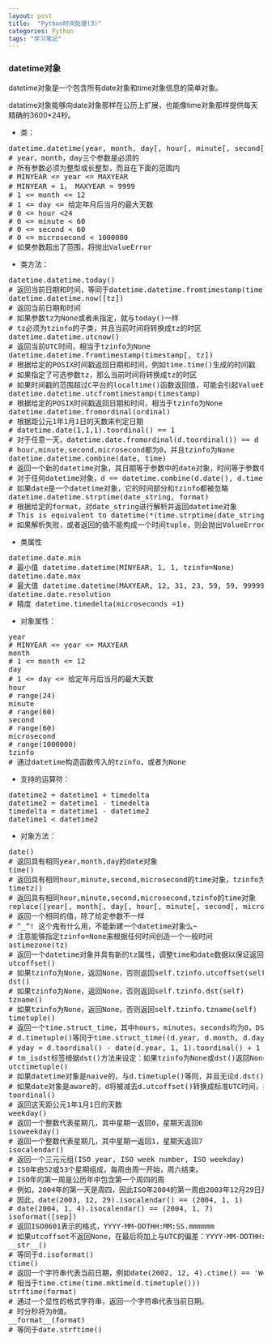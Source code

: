 ```yaml
---
layout: post
title:  "Python时间处理(3)"
categories: Python
tags: "学习笔记" 
---
```


### datetime对象 ###

datetime对象是一个包含所有date对象和time对象信息的简单对象。

datatime对象能够向date对象那样在公历上扩展，也能像time对象那样提供每天精确的3600*24秒。

- 类：
<pre>
datetime.datetime(year, month, day[, hour[, minute[, second[, microsecond[, tzinfo]]]]])
# year，month，day三个参数是必须的
# 所有参数必须为整型或长整型，而且在下面的范围内
# MINYEAR <= year <= MAXYEAR
# MINYEAR = 1， MAXYEAR = 9999
# 1 <= month <= 12
# 1 <= day <= 给定年月后当月的最大天数
# 0 <= hour <24
# 0 <= minute < 60
# 0 <= second < 60
# 0 <= microsecond < 1000000
# 如果参数超出了范围，将抛出ValueError
</pre>
- 类方法：
<pre>
datetime.datetime.today()
# 返回当前日期和时间，等同于datetime.datetime.fromtimestamp(time.time())
datetime.datetime.now([tz])
# 返回当前日期和时间
# 如果参数tz为None或者未指定，就与today()一样
# tz必须为tzinfo的子类，并且当前时间将转换成tz的时区
datetime.datetime.utcnow()
# 返回当前UTC时间，相当于tzinfo为None
datetime.datetime.fromtimestamp(timestamp[, tz])
# 根据给定的POSIX时间戳返回日期和时间，例如time.time()生成的时间戳
# 如果指定了可选参数tz，那么当前时间将转换成tz的时区
# 如果时间戳的范围超过C平台的localtime()函数返回值，可能会引起ValueError
datetime.datetime.utcfromtimestamp(timestamp)
# 根据给定的POSIX时间戳返回日期和时间，相当于tzinfo为None
datetime.datetime.fromordinal(ordinal)
# 根据距公元1年1月1日的天数来判定日期
# datetime.date(1,1,1).toordinal() == 1
# 对于任意一天，datetime.date.fromordinal(d.toordinal()) == d
# hour,minute,second,microsecond都为0，并且tzinfo为None
datetime.datetime.combine(date, time)
# 返回一个新的datetime对象，其日期等于参数中的date对象，时间等于参数中的time对象
# 对于任何datetime对象，d == datetime.combine(d.date(), d.timetz())
# 如果date是一个datetime对象，它的时间部分和tzinfo都被忽略
datetime.datetime.strptime(date_string, format)
# 根据给定的format，对date_string进行解析并返回datetime对象
# This is equivalent to datetime(*(time.strptime(date_string, format)[0:6]))
# 如果解析失败，或者返回的值不能构成一个时间tuple，则会抛出ValueError
</pre>

- 类属性

<pre>
datetime.date.min
# 最小值 datetime.datetime(MINYEAR, 1, 1, tzinfo=None)
datetime.date.max
# 最大值 datetime.datetime(MAXYEAR, 12, 31, 23, 59, 59, 999999, tzinfo=None)
datetime.date.resolution
# 精度 datetime.timedelta(microseconds =1)
</pre>

- 对象属性：

<pre>
year
# MINYEAR <= year <= MAXYEAR 
month
# 1 <= month <= 12
day
# 1 <= day <= 给定年月后当月的最大天数
hour
# range(24)
minute
# range(60)
second
# range(60)
microsecond
# range(1000000)
tzinfo
# 通过datetime构造函数传入的tzinfo，或者为None
</pre>

- 支持的运算符：

<pre>
datetime2 = datetime1 + timedelta
datetime2 = datetime1 - timedelta
timedelta = datetime1 - datetime2
datetime1 < datetime2
</pre>

- 对象方法：

<pre>
date()
# 返回具有相同year,month,day的date对象
time()
# 返回具有相同hour,minute,second,microsecond的time对象，tzinfo为None
timetz()
# 返回具有相同hour,minute,second,microsecond,tzinfo的time对象
replace([year[, month[, day[, hour[, minute[, second[, microsecond[, tzinfo]]]]]]]])
# 返回一个相同的值，除了给定参数不一样
# ^_^! 这个鬼有什么用，不能新建一个datetime对象么~
# 注意能够指定tzinfo=None来根据任何时间创造一个一般时间
astimezone(tz)
# 返回一个datetime对象并具有新的tz属性，调整time和date数据以保证返回值的结果和它本身具有相同的UTC时间，但tz为当地时间
utcoffset()
# 如果tzinfo为None，返回None，否则返回self.tzinfo.utcoffset(self)
dst()
# 如果tzinfo为None，返回None，否则返回self.tzinfo.dst(self)
tzname()
# 如果tzinfo为None，返回None，否则返回self.tzinfo.tzname(self)
timetuple()
# 返回一个time.struct_time，其中hours，minutes，seconds均为0，DST标签为-1。
# d.timetuple()等同于time.struct_time((d.year, d.month, d.day, d.hour, d.minute, d.second, d.weekday(), yday, dst))
# yday = d.toordinal() - date(d.year, 1, 1).toordinal() + 1 是这天距这年1月1日的天数
# tm_isdst标签根据dst()方法来设定：如果tzinfo为None或dst()返回None，tm_isdst被设为-1；如果dst()返回一个非零值，tm_isdst被设为1；否则tm_isdst被设为0
utctimetuple()
# 如果datetime对象是naive的，与d.timetuple()等同，并且无论d.dst()返回什么值，tm_isdst均设为0
# 如果date对象是aware的，d将被减去d.utcoffset()转换成标准UTC时间，并且返回标准时间的time.struct_time。tm_isdst被强制设为0
toordinal()
# 返回这天距公元1年1月1日的天数
weekday()
# 返回一个整数代表星期几，其中星期一返回0，星期天返回6
isoweekday()
# 返回一个整数代表星期几，其中星期一返回1，星期天返回7
isocalendar()
# 返回一个三元元组(ISO year, ISO week number, ISO weekday)
# ISO年由52或53个星期组成，每周由周一开始，周六结束。
# ISO年的第一周是公历年中包含第一个周四的周
# 例如，2004年的第一天是周四，因此ISO年2004的第一周由2003年12月29日开始，2004年1月4日结束。
# 因此，date(2003, 12, 29).isocalendar() == (2004, 1, 1)
# date(2004, 1, 4).isocalendar() == (2004, 1, 7)
isoformat([sep])
# 返回ISO8601表示的格式，YYYY-MM-DDTHH:MM:SS.mmmmmm
# 如果utcoffset不返回None，在最后将加上与UTC的偏差：YYYY-MM-DDTHH:MM:SS.mmmmmm+HH:MM
__str__()
# 等同于d.isoformat()
ctime()
# 返回一个字符串代表当前日期，例如date(2002, 12, 4).ctime() == 'Wed Dec 4 00:00:00 2002'
# 相当于time.ctime(time.mktime(d.timetuple()))
strftime(format)
# 通过一个显性的格式字符串，返回一个字符串代表当前日期。
# 时分秒将为0值。
__format__(format)
# 等同于date.strftime()
</pre>
